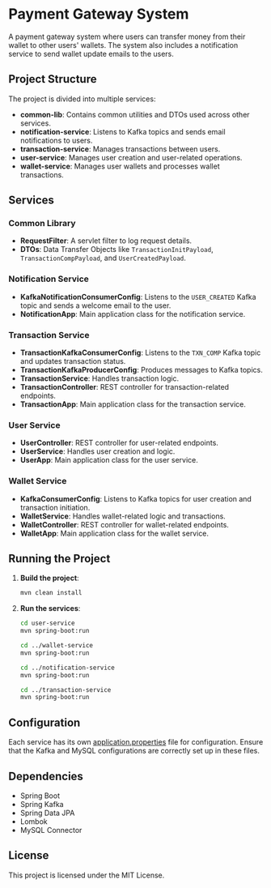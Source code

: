 # Payment Gateway System

A payment gateway system where users can transfer money from their wallet to other users' wallets. The system also includes a notification service to send wallet update emails to the users.

## Project Structure

The project is divided into multiple services:

- **common-lib**: Contains common utilities and DTOs used across other services.
- **notification-service**: Listens to Kafka topics and sends email notifications to users.
- **transaction-service**: Manages transactions between users.
- **user-service**: Manages user creation and user-related operations.
- **wallet-service**: Manages user wallets and processes wallet transactions.

## Services

### Common Library

- **RequestFilter**: A servlet filter to log request details.
- **DTOs**: Data Transfer Objects like `TransactionInitPayload`, `TransactionCompPayload`, and `UserCreatedPayload`.

### Notification Service

- **KafkaNotificationConsumerConfig**: Listens to the `USER_CREATED` Kafka topic and sends a welcome email to the user.
- **NotificationApp**: Main application class for the notification service.

### Transaction Service

- **TransactionKafkaConsumerConfig**: Listens to the `TXN_COMP` Kafka topic and updates transaction status.
- **TransactionKafkaProducerConfig**: Produces messages to Kafka topics.
- **TransactionService**: Handles transaction logic.
- **TransactionController**: REST controller for transaction-related endpoints.
- **TransactionApp**: Main application class for the transaction service.

### User Service

- **UserController**: REST controller for user-related endpoints.
- **UserService**: Handles user creation and logic.
- **UserApp**: Main application class for the user service.

### Wallet Service

- **KafkaConsumerConfig**: Listens to Kafka topics for user creation and transaction initiation.
- **WalletService**: Handles wallet-related logic and transactions.
- **WalletController**: REST controller for wallet-related endpoints.
- **WalletApp**: Main application class for the wallet service.

## Running the Project

1. **Build the project**:
    ```sh
    mvn clean install
    ```

2. **Run the services**:
    ```sh
    cd user-service
    mvn spring-boot:run

    cd ../wallet-service
    mvn spring-boot:run

    cd ../notification-service
    mvn spring-boot:run

    cd ../transaction-service
    mvn spring-boot:run
    ```

## Configuration

Each service has its own [application.properties](http://_vscodecontentref_/1) file for configuration. Ensure that the Kafka and MySQL configurations are correctly set up in these files.

## Dependencies

- Spring Boot
- Spring Kafka
- Spring Data JPA
- Lombok
- MySQL Connector

## License

This project is licensed under the MIT License.
